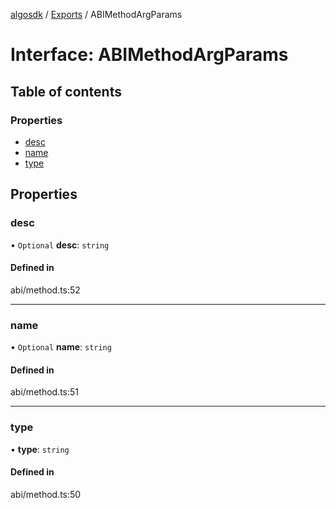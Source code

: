 [algosdk](../README.md) / [Exports](../modules.md) / ABIMethodArgParams

# Interface: ABIMethodArgParams

## Table of contents

### Properties

- [desc](ABIMethodArgParams.md#desc)
- [name](ABIMethodArgParams.md#name)
- [type](ABIMethodArgParams.md#type)

## Properties

### desc

• `Optional` **desc**: `string`

#### Defined in

abi/method.ts:52

___

### name

• `Optional` **name**: `string`

#### Defined in

abi/method.ts:51

___

### type

• **type**: `string`

#### Defined in

abi/method.ts:50
